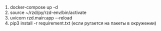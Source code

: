 1) docker-compose up -d
2) source ~/rzd/py/rzd-env/bin/activate
3) uvicorn rzd.main:app --reload
4) pip3 install -r requirement.txt (если ругается на пакеты в окружении)

